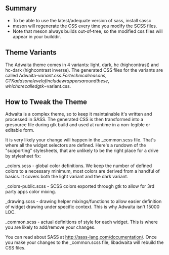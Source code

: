 Summary
-------

* To be able to use the latest/adequate version of sass, install sassc
* meson will regenerate the CSS every time you modify the SCSS files.
* Note that meson always builds out-of-tree, so the modified css files will
  appear in your builddir.

Theme Variants
--------------

The Adwaita theme comes in 4 variants: light, dark, hc (highcontrast) and
hc-dark (highcontrast inverse). The generated CSS files for the variants
are called Adwaita-$variant.css. For technical reasons, GTK adds one level
of include wrappers around these, which are called gtk-$variant.css.

How to Tweak the Theme
----------------------

Adwaita is a complex theme, so to keep it maintainable it's written and
processed in SASS. The generated CSS is then transformed into a gresource file
during gtk build and used at runtime in a non-legible or editable form.

It is very likely your change will happen in the _common.scss file. That's where
all the widget selectors are defined. Here's a rundown of the "supporting"
stylesheets, that are unlikely to be the right place for a drive by stylesheet
fix:

_colors.scss        - global color definitions. We keep the number of defined
                      colors to a necessary minimum, most colors are derived
                      from a handful of basics. It covers both the light variant
                      and the dark variant.

_colors-public.scss - SCSS colors exported through gtk to allow for 3rd party
                      apps color mixing.

_drawing.scss       - drawing helper mixings/functions to allow easier
                      definition of widget drawing under specific context. This
                      is why Adwaita isn't 15000 LOC.

_common.scss        - actual definitions of style for each widget. This is
                      where you are likely to add/remove your changes.

You can read about SASS at http://sass-lang.com/documentation/. Once you make
your changes to the _common.scss file, libadwaita will rebuild the CSS files.
